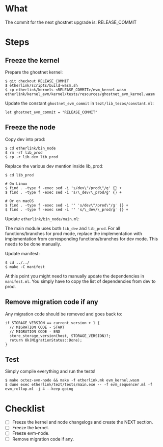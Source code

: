 # What

The commit for the next ghostnet upgrade is: RELEASE_COMMIT

# Steps

## Freeze the kernel

Prepare the ghostnet kernel:
```
$ git checkout RELEASE_COMMIT
$ etherlink/scripts/build-wasm.sh
$ cp etherlink/kernels-<RELEASE_COMMIT>/evm_kernel.wasm etherlink/kernel_evm/kernel/tests/resources/ghostnet_evm_kernel.wasm
```

Update the constant `ghostnet_evm_commit` in `tezt/lib_tezos/constant.ml`:
```
let ghostnet_evm_commit = "RELEASE_COMMIT"
```

## Freeze the node

Copy dev into prod:
```
$ cd etherlink/bin_node
$ rm -rf lib_prod
$ cp -r lib_dev lib_prod
```

Replace the various dev mention inside lib_prod:
```
$ cd lib_prod

# On Linux
$ find . -type f -exec sed -i 's/dev\"/prod\"/g' {} +
$ find . -type f -exec sed -i 's/\_dev/\_prod/g' {} +

# Or on macOS
$ find . -type f -exec sed -i '' 's/dev\"/prod\"/g' {} +
$ find . -type f -exec sed -i '' 's/\_dev/\_prod/g' {} +
```

Update `etherlink/bin_node/main.ml`:

The main module uses both `lib_dev` and `lib_prod`. For all functions/branches for prod mode, replace the implementation with implementation from corresponding functions/branches for dev mode. This needs to be done manually.

Update manifest:
```
$ cd ../../
$ make -C manifest
```
At this point you might need to manually update the dependencies in `manifest.ml`. You simply have to copy the list of dependencies from dev to prod.

## Remove migration code if any

Any migration code should be removed and goes back to:
```
if STORAGE_VERSION == current_version + 1 {
  // MIGRATION CODE - START
  // MIGRATION CODE - END
  store_storage_version(host, STORAGE_VERSION)?;
  return Ok(MigrationStatus::Done);
}
```

## Test

Simply compile everything and run the tests!
```
$ make octez-evm-node && make -f etherlink.mk evm_kernel.wasm
$ dune exec etherlink/tezt/tests/main.exe -- -f evm_sequencer.ml -f evm_rollup.ml -j 4 --keep-going
```

# Checklist

- [ ] Freeze the kernel and node changelogs and create the NEXT section.
- [ ] Freeze the kernel.
- [ ] Freeze evm-node.
- [ ] Remove migration code if any.
